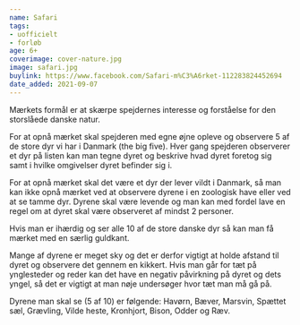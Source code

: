 ```yaml
---
name: Safari
tags:
- uofficielt
- forløb
age: 6+
coverimage: cover-nature.jpg
image: safari.jpg
buylink: https://www.facebook.com/Safari-m%C3%A6rket-112283824452694
date_added: 2021-09-07
---
```

Mærkets formål er at skærpe spejdernes interesse og forståelse for den storslåede danske natur.

For at opnå mærket skal spejderen med egne øjne opleve og observere 5 af de store dyr vi har i Danmark (the big five). Hver gang spejderen observerer et dyr på listen kan man tegne dyret og beskrive hvad dyret foretog sig samt i hvilke omgivelser dyret befinder sig i.

For at opnå mærket skal det være et dyr der lever vildt i Danmark, så man kan ikke opnå mærket ved at observere dyrene i en zoologisk have eller ved at se tamme dyr. Dyrene skal være levende og man kan med fordel lave en regel om at dyret skal være observeret af mindst 2 personer.

Hvis man er ihærdig og ser alle 10 af de store danske dyr så kan man få mærket med en særlig guldkant.

Mange af dyrene er meget sky og det er derfor vigtigt at holde afstand til dyret og observere det gennem en kikkert. Hvis man går for tæt på ynglesteder og reder kan det have en negativ påvirkning på dyret og dets yngel, så det er vigtigt at man nøje undersøger hvor tæt man må gå på.

Dyrene man skal se (5 af 10) er følgende: Havørn, Bæver, Marsvin, Spættet sæl, Grævling, Vilde heste, Kronhjort, Bison, Odder og Ræv.